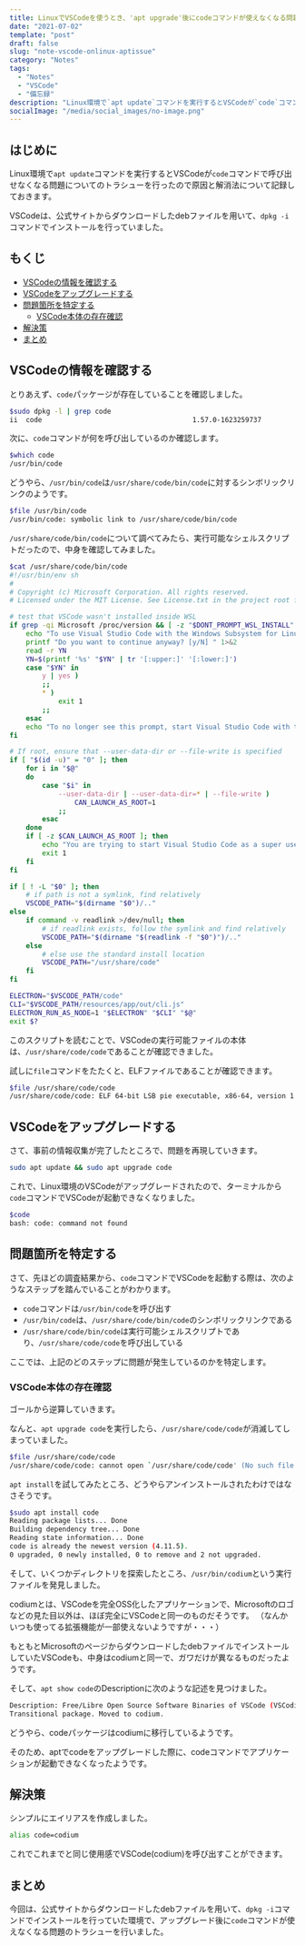 ```yaml
---
title: LinuxでVSCodeを使うとき、'apt upgrade'後にcodeコマンドが使えなくなる問題の原因と解決策
date: "2021-07-02"
template: "post"
draft: false
slug: "note-vscode-onlinux-aptissue"
category: "Notes"
tags:
  - "Notes"
  - "VSCode"
  - "備忘録"
description: "Linux環境で`apt update`コマンドを実行するとVSCodeが`code`コマンドで呼び出せなくなる問題についてのトラシューを行ったので原因と解消法について記録しておきます。"
socialImage: "/media/social_images/no-image.png"
---
```


<!-- omit in toc -->
## はじめに

Linux環境で`apt update`コマンドを実行するとVSCodeが`code`コマンドで呼び出せなくなる問題についてのトラシューを行ったので原因と解消法について記録しておきます。

VSCodeは、公式サイトからダウンロードしたdebファイルを用いて、`dpkg -i`コマンドでインストールを行っていました。

<!-- omit in toc -->
## もくじ

- [VSCodeの情報を確認する](#vscodeの情報を確認する)
- [VSCodeをアップグレードする](#vscodeをアップグレードする)
- [問題箇所を特定する](#問題箇所を特定する)
  - [VSCode本体の存在確認](#vscode本体の存在確認)
- [解決策](#解決策)
- [まとめ](#まとめ)

## VSCodeの情報を確認する

とりあえず、`code`パッケージが存在していることを確認しました。

```bash
$sudo dpkg -l | grep code
ii  code                                     1.57.0-1623259737                  amd64        Code editing. Redefined.
```

次に、`code`コマンドが何を呼び出しているのか確認します。

``` bash
$which code
/usr/bin/code
```

どうやら、`/usr/bin/code`は`/usr/share/code/bin/code`に対するシンボリックリンクのようです。

``` bash
$file /usr/bin/code
/usr/bin/code: symbolic link to /usr/share/code/bin/code
```

`/usr/share/code/bin/code`について調べてみたら、実行可能なシェルスクリプトだったので、中身を確認してみました。

``` bash
$cat /usr/share/code/bin/code 
#!/usr/bin/env sh
#
# Copyright (c) Microsoft Corporation. All rights reserved.
# Licensed under the MIT License. See License.txt in the project root for license information.

# test that VSCode wasn't installed inside WSL
if grep -qi Microsoft /proc/version && [ -z "$DONT_PROMPT_WSL_INSTALL" ]; then
	echo "To use Visual Studio Code with the Windows Subsystem for Linux, please install Visual Studio Code in Windows and uninstall the Linux version in WSL. You can then use the \`code\` command in a WSL terminal just as you would in a normal command prompt." 1>&2
	printf "Do you want to continue anyway? [y/N] " 1>&2
	read -r YN
	YN=$(printf '%s' "$YN" | tr '[:upper:]' '[:lower:]')
	case "$YN" in
		y | yes )
		;;
		* )
			exit 1
		;;
	esac
	echo "To no longer see this prompt, start Visual Studio Code with the environment variable DONT_PROMPT_WSL_INSTALL defined." 1>&2
fi

# If root, ensure that --user-data-dir or --file-write is specified
if [ "$(id -u)" = "0" ]; then
	for i in "$@"
	do
		case "$i" in
			--user-data-dir | --user-data-dir=* | --file-write )
				CAN_LAUNCH_AS_ROOT=1
			;;
		esac
	done
	if [ -z $CAN_LAUNCH_AS_ROOT ]; then
		echo "You are trying to start Visual Studio Code as a super user which isn't recommended. If this was intended, please specify an alternate user data directory using the \`--user-data-dir\` argument." 1>&2
		exit 1
	fi
fi

if [ ! -L "$0" ]; then
	# if path is not a symlink, find relatively
	VSCODE_PATH="$(dirname "$0")/.."
else
	if command -v readlink >/dev/null; then
		# if readlink exists, follow the symlink and find relatively
		VSCODE_PATH="$(dirname "$(readlink -f "$0")")/.."
	else
		# else use the standard install location
		VSCODE_PATH="/usr/share/code"
	fi
fi

ELECTRON="$VSCODE_PATH/code"
CLI="$VSCODE_PATH/resources/app/out/cli.js"
ELECTRON_RUN_AS_NODE=1 "$ELECTRON" "$CLI" "$@"
exit $?
```

このスクリプトを読むことで、VSCodeの実行可能ファイルの本体は、`/usr/share/code/code`であることが確認できました。

試しに`file`コマンドをたたくと、ELFファイルであることが確認できます。

``` bash 
$file /usr/share/code/code 
/usr/share/code/code: ELF 64-bit LSB pie executable, x86-64, version 1 (SYSV), dynamically linked, interpreter /lib64/ld-linux-x86-64.so.2, for GNU/Linux 3.2.0, BuildID[sha1]=09e8dc044d33f961bfddaa7b20750bdf7d1f3005, not stripped
```

## VSCodeをアップグレードする

さて、事前の情報収集が完了したところで、問題を再現していきます。

``` bash
sudo apt update && sudo apt upgrade code
```

これで、Linux環境のVSCodeがアップグレードされたので、ターミナルから`code`コマンドでVSCodeが起動できなくなりました。

``` bash
$code
bash: code: command not found
```

## 問題箇所を特定する

さて、先ほどの調査結果から、`code`コマンドでVSCodeを起動する際は、次のようなステップを踏んでいることがわかります。

- `code`コマンドは`/usr/bin/code`を呼び出す
- `/usr/bin/code`は、`/usr/share/code/bin/code`のシンボリックリンクである
- `/usr/share/code/bin/code`は実行可能シェルスクリプトであり、`/usr/share/code/code`を呼び出している

ここでは、上記のどのステップに問題が発生しているのかを特定します。

### VSCode本体の存在確認

ゴールから逆算していきます。

なんと、`apt upgrade code`を実行したら、`/usr/share/code/code`が消滅してしまっていました。

```bash
$file /usr/share/code/code
/usr/share/code/code: cannot open `/usr/share/code/code' (No such file or directory)
```

`apt install`を試してみたところ、どうやらアンインストールされたわけではなさそうです。

``` bash
$sudo apt install code
Reading package lists... Done
Building dependency tree... Done
Reading state information... Done
code is already the newest version (4.11.5).
0 upgraded, 0 newly installed, 0 to remove and 2 not upgraded.
```

そして、いくつかディレクトリを探索したところ、`/usr/bin/codium`という実行ファイルを発見しました。

codiumとは、VSCodeを完全OSS化したアプリケーションで、Microsoftのロゴなどの見た目以外は、ほぼ完全にVSCodeと同一のものだそうです。
（なんかいつも使ってる拡張機能が一部使えないようですが・・・）

もともとMicrosoftのページからダウンロードしたdebファイルでインストールしていたVSCodeも、中身はcodiumと同一で、ガワだけが異なるものだったようです。

そして、`apt show code`のDescriptionに次のような記述を見つけました。

``` bash
Description: Free/Libre Open Source Software Binaries of VSCode (VSCodium)
Transitional package. Moved to codium.
```

どうやら、codeパッケージはcodiumに移行しているようです。

そのため、aptでcodeをアップグレードした際に、codeコマンドでアプリケーションが起動できなくなったようです。

## 解決策

シンプルにエイリアスを作成しました。

``` bash
alias code=codium
```

これでこれまでと同じ使用感でVSCode(codium)を呼び出すことができます。

## まとめ

今回は、公式サイトからダウンロードしたdebファイルを用いて、`dpkg -i`コマンドでインストールを行っていた環境で、アップグレード後に`code`コマンドが使えなくなる問題のトラシューを行いました。
